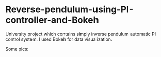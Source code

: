 # Reverse-pendulum-using-PI-controller-and-Bokeh
University project which contains simply inverse pendulum automatic PI control system. I used Bokeh for data visualization.

Some pics:

 
